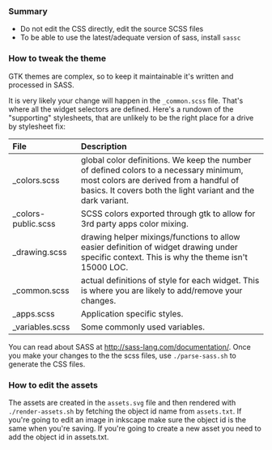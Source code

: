 ### Summary

* Do not edit the CSS directly, edit the source SCSS files
* To be able to use the latest/adequate version of sass, install `sassc`

### How to tweak the theme

GTK themes are complex, so to keep it maintainable it's written and processed in SASS.

It is very likely your change will happen in the `_common.scss` file. That's where all the widget selectors are defined. Here's a rundown of the "supporting" stylesheets, that are unlikely to be the right place for a drive by stylesheet fix:

| File    | Description                                                             |
|:--------|:------------------------------------------------------------------------|
| _colors.scss        | global color definitions. We keep the number of defined colors to a necessary minimum, most colors are derived from a handful of basics. It covers both the light variant and the dark variant.
| _colors-public.scss | SCSS colors exported through gtk to allow for 3rd party apps color mixing.
| _drawing.scss       | drawing helper mixings/functions to allow easier definition of widget drawing under specific context. This is why the theme isn't 15000 LOC.
| _common.scss        | actual definitions of style for each widget. This is where you are likely to add/remove your changes.
| _apps.scss          | Application specific styles.
| _variables.scss     | Some commonly used variables.

You can read about SASS at http://sass-lang.com/documentation/. Once you make your changes to the the scss files, use `./parse-sass.sh` to generate the CSS files.

### How to edit the assets

The assets are created in the `assets.svg` file and then rendered with `./render-assets.sh` by fetching the object id name from `assets.txt`. If you're going to edit an image in inkscape make sure the object id is the same when you're saving. If you're going to create a new asset you need to add the object id in assets.txt.
